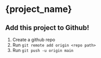 # {project_name}

## Add this project to Github!

1) Create a github repo
2) Run `git remote add origin <repo path>`
3) Run `git push -u origin main`
